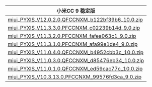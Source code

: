 | 小米CC 9  稳定版    |
| ---- |
| [miui_PYXIS_V12.0.2.0.QFCCNXM_b122bf39b6_10.0.zip](https://hugeota.d.miui.com/V12.0.2.0.QFCCNXM/miui_PYXIS_V12.0.2.0.QFCCNXM_b122bf39b6_10.0.zip)    |
| [miui_PYXIS_V11.3.3.0.PFCCNXM_c02239b14d_9.0.zip](https://hugeota.d.miui.com/V11.3.3.0.PFCCNXM/miui_PYXIS_V11.3.3.0.PFCCNXM_c02239b14d_9.0.zip)    |
| [miui_PYXIS_V11.3.2.0.PFCCNXM_fafea063c1_9.0.zip](https://hugeota.d.miui.com/V11.3.2.0.PFCCNXM/miui_PYXIS_V11.3.2.0.PFCCNXM_fafea063c1_9.0.zip)    |
| [miui_PYXIS_V11.3.1.0.PFCCNXM_afa99e1de4_9.0.zip](https://hugeota.d.miui.com/V11.3.1.0.PFCCNXM/miui_PYXIS_V11.3.1.0.PFCCNXM_afa99e1de4_9.0.zip)    |
| [miui_PYXIS_V11.0.4.0.QFCCNXM_b4952cbb3c_10.0.zip](https://hugeota.d.miui.com/V11.0.4.0.QFCCNXM/miui_PYXIS_V11.0.4.0.QFCCNXM_b4952cbb3c_10.0.zip)    |
| [miui_PYXIS_V11.0.3.0.QFCCNXM_d85476eb34_10.0.zip](https://hugeota.d.miui.com/V11.0.3.0.QFCCNXM/miui_PYXIS_V11.0.3.0.QFCCNXM_d85476eb34_10.0.zip)    |
| [miui_PYXIS_V11.0.1.0.QFCCNXM_ed59cac77c_10.0.zip](https://hugeota.d.miui.com/V11.0.1.0.QFCCNXM/miui_PYXIS_V11.0.1.0.QFCCNXM_ed59cac77c_10.0.zip)    |
| [miui_PYXIS_V10.3.13.0.PFCCNXM_99576fd3ca_9.0.zip](https://hugeota.d.miui.com/V10.3.13.0.PFCCNXM/miui_PYXIS_V10.3.13.0.PFCCNXM_99576fd3ca_9.0.zip)    |
